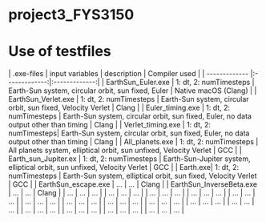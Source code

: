 # project3_FYS3150



# Use of testfiles
| .exe-files       | input variables     |  description | Compiler used |
| ------------- |:-------------:|:-------------:|
| EarthSun_Euler.exe | 1: dt, 2: numTimesteps | Earth-Sun system, circular orbit, sun fixed, Euler | Native macOS (Clang) |
| EarthSun_Verlet.exe | 1: dt, 2: numTimesteps | Earth-Sun system, circular orbit, sun fixed, Velocity Verlet | Clang |
| Euler_timing.exe | 1: dt, 2: numTimesteps | Earth-Sun system, circular orbit, sun fixed, Euler, no data output other than timing | Clang |
| Verlet_timing.exe | 1: dt, 2: numTimesteps| Earth-Sun system, circular orbit, sun fixed, Euler, no data output other than timing | Clang |
| All_planets.exe  | 1: dt, 2: numTimesteps | All planets system, elliptical orbit, sun unfixed, Velocity Verlet | GCC |
| Earth_sun_Jupiter.ex | 1: dt, 2: numTimesteps | Earth-Sun-Jupiter system, elliptical orbit, sun unfixed, Velocity Verlet | GCC |
| Earth.exe| 1: dt, 2: numTimesteps | Earth-Sun system, elliptical orbit, sun fixed, Velocity Verlet | GCC |
| EarthSun_escape.exe | ... | ... | Clang |
| EarthSun_InverseBeta.exe | ... | ... | Clang |
| ... | ... | ... |
| ... | ... | ... |
| ... | ... | ... |
| ... | ... | ... |
| ... | ... | ... |
| ... | ... | ... |
| ... | ... | ... |
| ... | ... | ... |
| ... | ... | ... |
| ... | ... | ... |
| ... | ... | ... |
| ... | ... | ... |
| ... | ... | ... |
| ... | ... | ... |
| ... | ... | ... |

